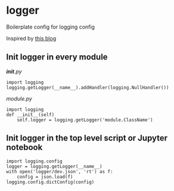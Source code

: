 # logger
Boilerplate config for logging config

Inspired by  [this blog](https://fangpenlin.com/posts/2012/08/26/good-logging-practice-in-python/)

## Init logger in every module
*__init__.py*
```
import logging
logging.getLogger(__name__).addHandler(logging.NullHandler())
```

*module.py*
```
import logging
def __init__(self)
    self.logger = logging.getLogger('module.ClassName')
```

## Init logger in the top level script or Jupyter notebook
```
import logging.config
logger = logging.getLogger(__name__)
with open('logger/dev.json', 'rt') as f:
    config = json.load(f)
logging.config.dictConfig(config)
```
